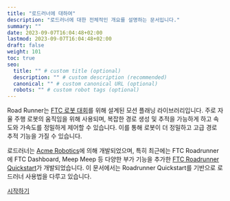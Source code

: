 ```yaml
---
title: "로드러너에 대하여"
description: "로드러너에 대한 전체적인 개요를 설명하는 문서입니다."
summary: ""
date: 2023-09-07T16:04:48+02:00
lastmod: 2023-09-07T16:04:48+02:00
draft: false
weight: 101
toc: true
seo:
  title: "" # custom title (optional)
  description: "" # custom description (recommended)
  canonical: "" # custom canonical URL (optional)
  robots: "" # custom robot tags (optional)
---
```

Road Runner는 [FTC 로봇 대회](https://www.firstinspires.org/robotics/ftc)를 위해 설계된 모션 플래닝 라이브러리입니다. 주로 자율 주행 로봇의 움직임을 위해 사용되며, 복잡한 경로 생성 및 추적을 가능하게 하고 속도와 가속도를 정밀하게 제어할 수 있습니다. 이를 통해 로봇이 더 정밀하고 고급 경로 추적 기능을 가질 수 있습니다.

로드러너는 [Acme Robotics](https://acme-robotics.gitbook.io/road-runner/)에 의해 개발되었으며, 특히 최근에는 FTC Roadrunner에 FTC Dashboard, Meep Meep 등 다양한 부가 기능을 추가한 [FTC Roadrunner Quickstart](https://github.com/acmerobotics/road-runner-quickstart)가 개발되었습니다.
이 문서에서는 Roadrunner Quickstart를 기반으로 로드러너 사용법을 다루고 있습니다.

<a class="btn btn-primary btn-cta rounded-pill btn-lg my-3" href="../../2-before-you-start/시작하기-전에/" role="button">시작하기</a>